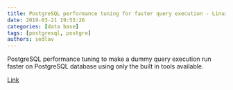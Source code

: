 ```yaml
---
title: PostgreSQL performance tuning for faster query execution - LinuxConfig.org
date: 2019-03-21 19:53:26
categories: [data base]
tags: [postgresql, postgre]
authors: sedlav
---
```

        
PostgreSQL performance tuning to make a dummy query execution run faster on PostgreSQL database using only the built in tools available. 

[Link](https://linuxconfig.org/postgresql-performance-tuning-for-faster-query-execution)
